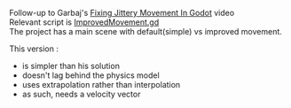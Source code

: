 Follow-up to Garbaj's [Fixing Jittery Movement In Godot](https://www.youtube.com/watch?v=pqrD3B75yKo "link to video") video  
Relevant script is [ImprovedMovement.gd](https://github.com/Lcbx/Godot_SmoothMovement/blob/master/ImprovedMovement.gd "link to script")  
The project has a main scene with default(simple) vs improved movement.
  
This version :
* is simpler than his solution
* doesn't lag behind the physics model
* uses extrapolation rather than interpolation
* as such, needs a velocity vector

